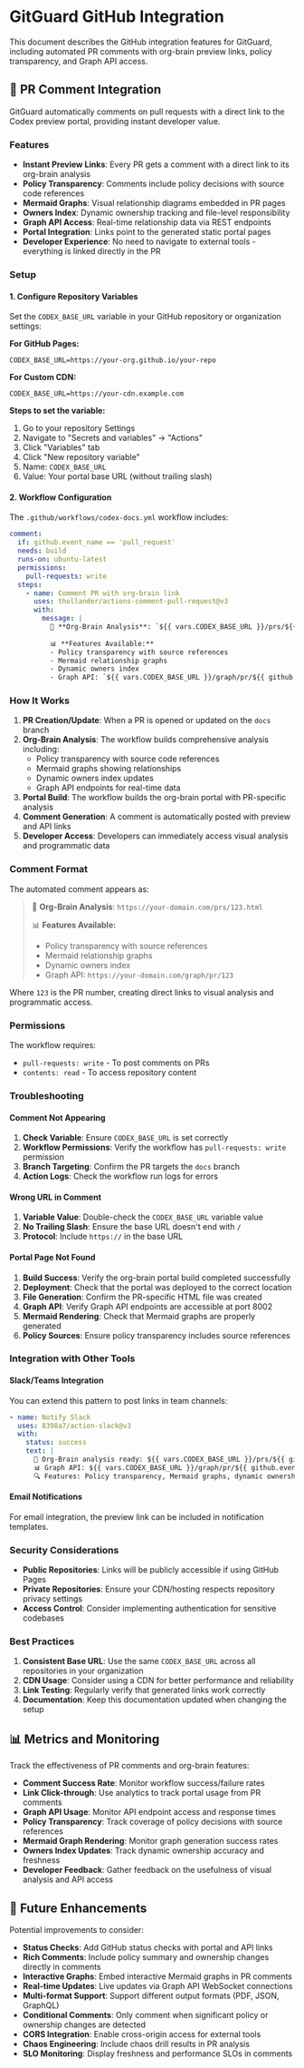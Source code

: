 # GitGuard GitHub Integration

This document describes the GitHub integration features for GitGuard, including automated PR comments with org-brain preview links, policy transparency, and Graph API access.

## 🔗 PR Comment Integration

GitGuard automatically comments on pull requests with a direct link to the Codex preview portal, providing instant developer value.

### Features

- **Instant Preview Links**: Every PR gets a comment with a direct link to its org-brain analysis
- **Policy Transparency**: Comments include policy decisions with source code references
- **Mermaid Graphs**: Visual relationship diagrams embedded in PR pages
- **Owners Index**: Dynamic ownership tracking and file-level responsibility
- **Graph API Access**: Real-time relationship data via REST endpoints
- **Portal Integration**: Links point to the generated static portal pages
- **Developer Experience**: No need to navigate to external tools - everything is linked directly in the PR

### Setup

#### 1. Configure Repository Variables

Set the `CODEX_BASE_URL` variable in your GitHub repository or organization settings:

**For GitHub Pages:**
```
CODEX_BASE_URL=https://your-org.github.io/your-repo
```

**For Custom CDN:**
```
CODEX_BASE_URL=https://your-cdn.example.com
```

**Steps to set the variable:**
1. Go to your repository Settings
2. Navigate to "Secrets and variables" → "Actions"
3. Click "Variables" tab
4. Click "New repository variable"
5. Name: `CODEX_BASE_URL`
6. Value: Your portal base URL (without trailing slash)

#### 2. Workflow Configuration

The `.github/workflows/codex-docs.yml` workflow includes:

```yaml
comment:
  if: github.event_name == 'pull_request'
  needs: build
  runs-on: ubuntu-latest
  permissions:
    pull-requests: write
  steps:
    - name: Comment PR with org-brain link
      uses: thollander/actions-comment-pull-request@v3
      with:
        message: |
          🧭 **Org-Brain Analysis**: `${{ vars.CODEX_BASE_URL }}/prs/${{ github.event.pull_request.number }}.html`
          
          📊 **Features Available:**
          - Policy transparency with source references
          - Mermaid relationship graphs
          - Dynamic owners index
          - Graph API: `${{ vars.CODEX_BASE_URL }}/graph/pr/${{ github.event.pull_request.number }}`
```

### How It Works

1. **PR Creation/Update**: When a PR is opened or updated on the `docs` branch
2. **Org-Brain Analysis**: The workflow builds comprehensive analysis including:
   - Policy transparency with source code references
   - Mermaid graphs showing relationships
   - Dynamic owners index updates
   - Graph API endpoints for real-time data
3. **Portal Build**: The workflow builds the org-brain portal with PR-specific analysis
4. **Comment Generation**: A comment is automatically posted with preview and API links
5. **Developer Access**: Developers can immediately access visual analysis and programmatic data

### Comment Format

The automated comment appears as:

> 🧭 **Org-Brain Analysis**: `https://your-domain.com/prs/123.html`
> 
> 📊 **Features Available:**
> - Policy transparency with source references
> - Mermaid relationship graphs
> - Dynamic owners index
> - Graph API: `https://your-domain.com/graph/pr/123`

Where `123` is the PR number, creating direct links to visual analysis and programmatic access.

### Permissions

The workflow requires:
- `pull-requests: write` - To post comments on PRs
- `contents: read` - To access repository content

### Troubleshooting

#### Comment Not Appearing

1. **Check Variable**: Ensure `CODEX_BASE_URL` is set correctly
2. **Workflow Permissions**: Verify the workflow has `pull-requests: write` permission
3. **Branch Targeting**: Confirm the PR targets the `docs` branch
4. **Action Logs**: Check the workflow run logs for errors

#### Wrong URL in Comment

1. **Variable Value**: Double-check the `CODEX_BASE_URL` variable value
2. **No Trailing Slash**: Ensure the base URL doesn't end with `/`
3. **Protocol**: Include `https://` in the base URL

#### Portal Page Not Found

1. **Build Success**: Verify the org-brain portal build completed successfully
2. **Deployment**: Check that the portal was deployed to the correct location
3. **File Generation**: Confirm the PR-specific HTML file was created
4. **Graph API**: Verify Graph API endpoints are accessible at port 8002
5. **Mermaid Rendering**: Check that Mermaid graphs are properly generated
6. **Policy Sources**: Ensure policy transparency includes source references

### Integration with Other Tools

#### Slack/Teams Integration

You can extend this pattern to post links in team channels:

```yaml
- name: Notify Slack
  uses: 8398a7/action-slack@v3
  with:
    status: success
    text: |
      🧭 Org-Brain analysis ready: ${{ vars.CODEX_BASE_URL }}/prs/${{ github.event.pull_request.number }}.html
      📊 Graph API: ${{ vars.CODEX_BASE_URL }}/graph/pr/${{ github.event.pull_request.number }}
      🔍 Features: Policy transparency, Mermaid graphs, dynamic ownership
```

#### Email Notifications

For email integration, the preview link can be included in notification templates.

### Security Considerations

- **Public Repositories**: Links will be publicly accessible if using GitHub Pages
- **Private Repositories**: Ensure your CDN/hosting respects repository privacy settings
- **Access Control**: Consider implementing authentication for sensitive codebases

### Best Practices

1. **Consistent Base URL**: Use the same `CODEX_BASE_URL` across all repositories in your organization
2. **CDN Usage**: Consider using a CDN for better performance and reliability
3. **Link Testing**: Regularly verify that generated links work correctly
4. **Documentation**: Keep this documentation updated when changing the setup

## 📊 Metrics and Monitoring

Track the effectiveness of PR comments and org-brain features:

- **Comment Success Rate**: Monitor workflow success/failure rates
- **Link Click-through**: Use analytics to track portal usage from PR comments
- **Graph API Usage**: Monitor API endpoint access and response times
- **Policy Transparency**: Track coverage of policy decisions with source references
- **Mermaid Graph Rendering**: Monitor graph generation success rates
- **Owners Index Updates**: Track dynamic ownership accuracy and freshness
- **Developer Feedback**: Gather feedback on the usefulness of visual analysis and API access

## 🔄 Future Enhancements

Potential improvements to consider:

- **Status Checks**: Add GitHub status checks with portal and API links
- **Rich Comments**: Include policy summary and ownership changes directly in comments
- **Interactive Graphs**: Embed interactive Mermaid graphs in PR comments
- **Real-time Updates**: Live updates via Graph API WebSocket connections
- **Multi-format Support**: Support different output formats (PDF, JSON, GraphQL)
- **Conditional Comments**: Only comment when significant policy or ownership changes are detected
- **CORS Integration**: Enable cross-origin access for external tools
- **Chaos Engineering**: Include chaos drill results in PR analysis
- **SLO Monitoring**: Display freshness and performance SLOs in comments